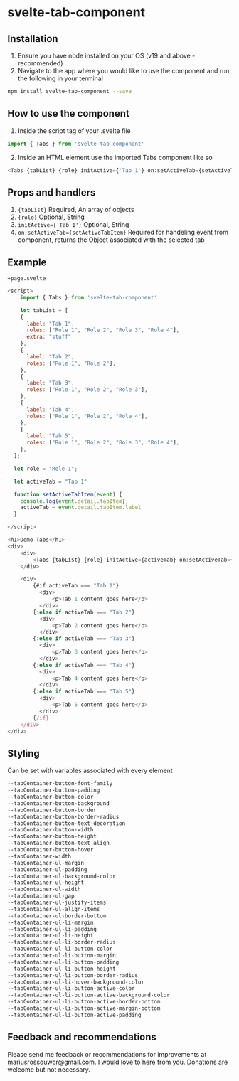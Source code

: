 # svelte-tab-component

## Installation

1. Ensure you have node installed on your OS (v19 and above - recommended)
2. Navigate to the app where you would like to use the component and run the following in your terminal
```bash
npm install svelte-tab-component --save
```

## How to use the component

1. Inside the script tag of your .svelte file 
```javascript
import { Tabs } from 'svelte-tab-component'
```
2. Inside an HTML element use the imported Tabs component like so
```javascript
<Tabs {tabList} {role} initActive={'Tab 1'} on:setActiveTab={setActiveTabItem} /> 
```

## Props and handlers
1. ```{tabList}``` Required, An array of objects
2. ```{role}``` Optional, String
3. ```initActive={'Tab 1'}``` Optional, String
4. ```on:setActiveTab={setActiveTabItem}``` Required for handeling event from component, returns the Object associated with the selected tab

## Example
```+page.svelte```
```javascript
<script>
    import { Tabs } from 'svelte-tab-component'

    let tabList = [
    {
      label: "Tab 1",
      roles: ["Role 1", "Role 2", "Role 3", "Role 4"],
      extra: "stuff"
    },
    {
      label: "Tab 2",
      roles: ["Role 1", "Role 2"],
    },
    {
      label: "Tab 3",
      roles: ["Role 1", "Role 2", "Role 3"],
    },
    {
      label: "Tab 4",
      roles: ["Role 1", "Role 2", "Role 4"],
    },
    {
      label: "Tab 5",
      roles: ["Role 1", "Role 2", "Role 3", "Role 4"],
    },
  ];

  let role = "Role 1";

  let activeTab = "Tab 1"

  function setActiveTabItem(event) {
    console.log(event.detail.tabItem);
    activeTab = event.detail.tabItem.label
  }

</script>

<h1>Demo Tabs</h1>
<div>
    <div>
        <Tabs {tabList} {role} initActive={activeTab} on:setActiveTab={setActiveTabItem} />
    </div>

    <div>
        {#if activeTab === "Tab 1"}
          <div>
              <p>Tab 1 content goes here</p>
          </div>
        {:else if activeTab === "Tab 2"}
          <div>
              <p>Tab 2 content goes here</p>
          </div>
        {:else if activeTab === "Tab 3"}
          <div>
              <p>Tab 3 content goes here</p>
          </div>
        {:else if activeTab === "Tab 4"}
          <div>
              <p>Tab 4 content goes here</p>
          </div>
        {:else if activeTab === "Tab 5"}
          <div>
              <p>Tab 5 content goes here</p>
          </div>
        {/if}
    </div>
</div>

```


## Styling
Can be set with variables associated with every element
```css
--tabContainer-button-font-family
--tabContainer-button-padding
--tabContainer-button-color
--tabContainer-button-background
--tabContainer-button-border
--tabContainer-button-border-radius
--tabContainer-button-text-decoration
--tabContainer-button-width
--tabContainer-button-height
--tabContainer-button-text-align
--tabContainer-button-hover
--tabContainer-width
--tabContainer-ul-margin
--tabContainer-ul-padding
--tabContainer-ul-background-color
--tabContainer-ul-height
--tabContainer-ul-width
--tabContainer-ul-gap
--tabContainer-ul-justify-items
--tabContainer-ul-align-items
--tabContainer-ul-border-bottom
--tabContainer-ul-li-margin
--tabContainer-ul-li-padding
--tabContainer-ul-li-height
--tabContainer-ul-li-border-radius
--tabContainer-ul-li-button-color
--tabContainer-ul-li-button-margin
--tabContainer-ul-li-button-padding
--tabContainer-ul-li-button-height
--tabContainer-ul-li-button-border-radius
--tabContainer-ul-li-hover-background-color
--tabContainer-ul-li-button-active-color
--tabContainer-ul-li-button-active-background-color
--tabContainer-ul-li-button-active-border-bottom
--tabContainer-ul-li-button-active-margin-bottom
--tabContainer-ul-li-button-active-padding
```

## Feedback and recommendations
Please send me feedback or recommendations for improvements at mariusrossouwcr@gmail.com. I would love to here from you. [Donations](https://www.paypal.com/paypalme/MariusFRossouw) are welcome but not necessary.